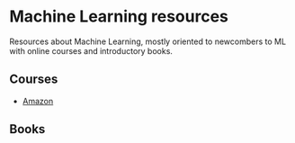 # Machine Learning resources

Resources about Machine Learning, mostly oriented to newcombers to ML with online courses and introductory books.

## Courses
* [Amazon](https://aws.amazon.com/es/training/learning-paths/machine-learning/)

## Books
